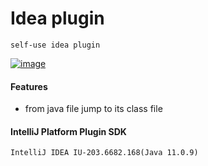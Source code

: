 Idea plugin
=
    self-use idea plugin

[![image](https://img.shields.io/badge/jetbrains%20plugin-v1.0-blue)](https://plugins.jetbrains.com/plugin/15769-ideaenhance)

#### Features

- from java file jump to its class file

#### IntelliJ Platform Plugin SDK

    IntelliJ IDEA IU-203.6682.168(Java 11.0.9)
